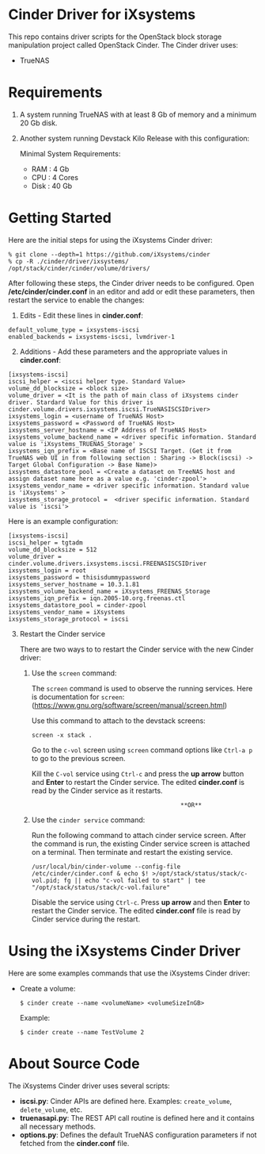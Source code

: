 Cinder Driver for iXsystems
===========================

This repo contains driver scripts for the OpenStack block storage manipulation project called OpenStack Cinder.
The Cinder driver uses:

* TrueNAS


Requirements
============

1. A system running TrueNAS with at least 8 Gb of memory and a minimum 20 Gb disk.
2. Another system running Devstack Kilo Release with this configuration:

   Minimal System Requirements:

   * RAM : 4 Gb
   * CPU : 4 Cores
   * Disk : 40 Gb


Getting Started
===============

Here are the initial steps for using the iXsystems Cinder driver:

```
% git clone --depth=1 https://github.com/iXsystems/cinder
% cp -R ./cinder/driver/ixsystems/ /opt/stack/cinder/cinder/volume/drivers/
```

After following these steps, the Cinder driver needs to be configured.
Open **/etc/cinder/cinder.conf** in an editor and add or edit these parameters, then restart the service to enable the changes:

1. Edits - Edit these lines in **cinder.conf**:

 ```
 default_volume_type = ixsystems-iscsi
 enabled_backends = ixsystems-iscsi, lvmdriver-1
 ```
 
2. Additions - Add these parameters and the appropriate values in **cinder.conf**:

 ```
 [ixsystems-iscsi]
 iscsi_helper = <iscsi helper type. Standard Value>
 volume_dd_blocksize = <block size>
 volume_driver = <It is the path of main class of iXsystems cinder driver. Stardard Value for this driver is cinder.volume.drivers.ixsystems.iscsi.TrueNASISCSIDriver>
 ixsystems_login = <username of TrueNAS Host>
 ixsystems_password = <Password of TrueNAS Host>
 ixsystems_server_hostname = <IP Address of TrueNAS Host>
 ixsystems_volume_backend_name = <driver specific information. Standard value is 'iXsystems_TRUENAS_Storage' >
 ixsystems_iqn_prefix = <Base name of ISCSI Target. (Get it from TrueNAS web UI in from following section : Sharing -> Block(iscsi) -> Target Global Configuration -> Base Name)>
 ixsystems_datastore_pool = <Create a dataset on TreeNAS host and assign dataset name here as a value e.g. 'cinder-zpool'>
 ixsystems_vendor_name = <driver specific information. Standard value is 'iXsystems' >
 ixsystems_storage_protocol =  <driver specific information. Standard value is 'iscsi'>
 ```

Here is an example configuration:

 ```
 [ixsystems-iscsi]
 iscsi_helper = tgtadm
 volume_dd_blocksize = 512
 volume_driver = cinder.volume.drivers.ixsystems.iscsi.FREENASISCSIDriver
 ixsystems_login = root
 ixsystems_password = thisisdummypassword
 ixsystems_server_hostname = 10.3.1.81
 ixsystems_volume_backend_name = iXsystems_FREENAS_Storage
 ixsystems_iqn_prefix = iqn.2005-10.org.freenas.ctl
 ixsystems_datastore_pool = cinder-zpool
 ixsystems_vendor_name = iXsystems
 ixsystems_storage_protocol = iscsi
 ```

3. Restart the Cinder service

   There are two ways to to restart the Cinder service with the new Cinder driver:

   1. Use the `screen` command:
   
      The `screen` command is used to observe the running services.
      Here is documentation for `screen`: (https://www.gnu.org/software/screen/manual/screen.html)
   
      Use this command to attach to the devstack screens:

      ```
      screen -x stack .
      ```

      Go to the `c-vol` screen using `screen` command options like `Ctrl-a p` to go to the previous screen.

      Kill the `C-vol` service using `Ctrl-c` and press the **up arrow** button and **Enter** to restart the Cinder service.
      The edited **cinder.conf** is read by the Cinder service as it restarts.

                                                    **OR**

   2. Use the `cinder service` command:

      Run the following command to attach cinder service screen.
      After the command is run, the existing Cinder service screen is attached on a terminal.
      Then terminate and restart the existing service.

      ```
      /usr/local/bin/cinder-volume --config-file /etc/cinder/cinder.conf & echo $! >/opt/stack/status/stack/c-vol.pid; fg || echo "c-vol failed to start" | tee "/opt/stack/status/stack/c-vol.failure"
      ```
      
      Disable the service using `Ctrl-c`.
      Press **up arrow** and then **Enter** to restart the Cinder service.
      The edited **cinder.conf** file is read by Cinder service during the restart.


Using the iXsystems Cinder Driver
=================================

Here are some examples commands that use the iXsystems Cinder driver:

* Create a volume:

  `$ cinder create --name <volumeName> <volumeSizeInGB>`

  Example:

  `$ cinder create --name TestVolume 2`


About Source Code
=================

The iXsystems Cinder driver uses several scripts:

* **iscsi.py**: Cinder APIs are defined here. Examples: `create_volume`, `delete_volume`, etc.
* **truenasapi.py**: The REST API call routine is defined here and it contains all necessary methods.
* **options.py**: Defines the default TrueNAS configuration parameters if not fetched from the **cinder.conf** file.
